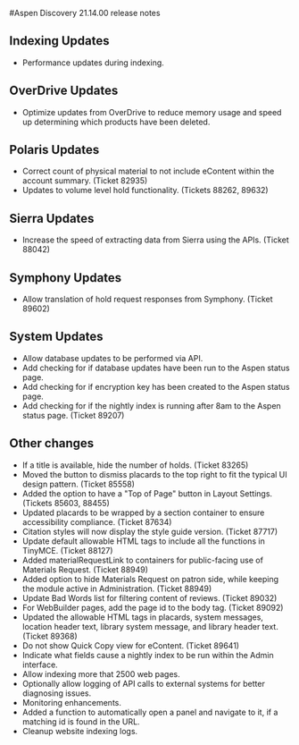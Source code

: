 #Aspen Discovery 21.14.00 release notes
## Indexing Updates
- Performance updates during indexing. 

## OverDrive Updates
- Optimize updates from OverDrive to reduce memory usage and speed up determining which products have been deleted.  

## Polaris Updates 
- Correct count of physical material to not include eContent within the account summary. (Ticket 82935)
- Updates to volume level hold functionality. (Tickets 88262, 89632)

## Sierra Updates
- Increase the speed of extracting data from Sierra using the APIs. (Ticket 88042)

## Symphony Updates
- Allow translation of hold request responses from Symphony. (Ticket 89602)

## System Updates
- Allow database updates to be performed via API. 
- Add checking for if database updates have been run to the Aspen status page.
- Add checking for if encryption key has been created to the Aspen status page.  
- Add checking for if the nightly index is running after 8am to the Aspen status page. (Ticket 89207)

## Other changes
- If a title is available, hide the number of holds. (Ticket 83265)
- Moved the button to dismiss placards to the top right to fit the typical UI design pattern. (Ticket 85558)
- Added the option to have a "Top of Page" button in Layout Settings. (Tickets 85603, 88455)
- Updated placards to be wrapped by a section container to ensure accessibility compliance. (Ticket 87634)
- Citation styles will now display the style guide version. (Ticket 87717)
- Update default allowable HTML tags to include all the functions in TinyMCE. (Ticket 88127)
- Added materialRequestLink to containers for public-facing use of Materials Request. (Ticket 88949)
- Added option to hide Materials Request on patron side, while keeping the module active in Administration. (Ticket 88949)
- Update Bad Words list for filtering content of reviews. (Ticket 89032)
- For WebBuilder pages, add the page id to the body tag. (Ticket 89092)
- Updated the allowable HTML tags in placards, system messages, location header text, library system message, and library header text. (Ticket 89368)
- Do not show Quick Copy view for eContent. (Ticket 89641)
- Indicate what fields cause a nightly index to be run within the Admin interface. 
- Allow indexing more that 2500 web pages. 
- Optionally allow logging of API calls to external systems for better diagnosing issues. 
- Monitoring enhancements. 
- Added a function to automatically open a panel and navigate to it, if a matching id is found in the URL.
- Cleanup website indexing logs. 
